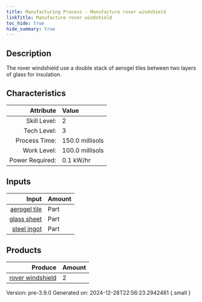 ```yaml
---
title: Manufacturing Process - Manufacture rover windshield
linkTitle: Manufacture rover windshield
toc_hide: true
hide_summary: true
---
```


## Description
 The rover windshield use a double stack of aerogel tiles between two layers &#10;&#9;&#9;of glass for insulation. 

## Characteristics

| Attribute      | Value |
|--------:|:------|
|Skill Level:|2|
|Tech Level:|3|
|Process Time:|150.0 millisols|
|Work Level:|100.0 millisols|
|Power Required:|0.1 kW/hr|

## Inputs

| Input      | Amount |
|--------:|:------|
|[aerogel tile](/docs/definitions/part/aerogel-tile)|Part|8|
|[glass sheet](/docs/definitions/part/glass-sheet)|Part|2|
|[steel ingot](/docs/definitions/part/steel-ingot)|Part|1|

## Products


| Produce      | Amount |
|--------:|:------|
|[rover windshield](/docs/definitions/part/rover-windshield)|2|


Version: pre-3.9.0 Generated on: 2024-12-28T22:56:23.2942481
{.small }

